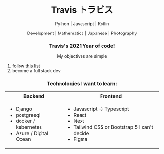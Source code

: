 <h1 id='name', align=center> Travis トラビス </h1>

<p align="center">
Python | Javascript | Kotlin
</p>
<p align="center">
Development | Mathematics | Japanese | Photography
</p>

<h3 align="center">Travis's 2021 Year of code!</h3>
  <p align="center">
    My objectives are simple
    <ol>
      <li>follow <a href="https://panelbear.com/blog/tech-stack/">this list</a></li>
      <li>become a full stack dev</li>
    </ol>
  </p>
  <p>
<h3 align="center">Technologies I want to learn:</h3>

  <table align="center">
    <tr>
      <th>Backend</th>
      <th>Frontend</th>
    </tr>
    <tr>
      <td>
        <ul>
          <li>Django</li>
          <li>postgresql</li>
          <li>docker / kubernetes</li>
          <li>Azure / Digital Ocean</li>
        </ul>
      </td>
      <td>
        <ul>
          <li>Javascript -> Typescript</li>
          <li>React</li>
          <li>Next</li>
          <li>Tailwind CSS or Bootstrap 5 I can't decide</li>
          <li>Figma</li>
        </ul>
      </td>
    </tr>
  </table>
